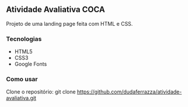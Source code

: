 ## Atividade Avaliativa COCA

Projeto de uma landing page feita com HTML e CSS.

### Tecnologias
- HTML5
- CSS3
- Google Fonts

### Como usar
Clone o repositório: git clone https://github.com/dudaferrazza/atividade-avaliativa.git
